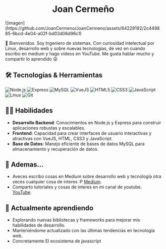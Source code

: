 <h1 align="center">Joan Cermeño</h1>
![imagen](https://github.com/JoanCermeno/JoanCermeno/assets/64229192/2c449885-6bcd-4e04-a02f-bd03d06d96c1)

👋 Bienvenidos. Soy  Ingeniero de sistemas. Con curiosidad intelectual  por Linux, desarrollo web y sobre  nuevas tecnologías, de vez en cuando escribo en medium y hago vídeos en YouTube. Me gusta hablar mucho y compartir lo aprendido 😜
## 🛠️ Tecnologías & Herramientas

![Node.js](https://img.shields.io/badge/-Node.js-339933?style=flat-square&logo=node.js)
![Express](https://img.shields.io/badge/-Express-000000?style=flat-square&logo=express)
![MySQL](https://img.shields.io/badge/-MySQL-4479A1?style=flat-square&logo=mysql)
![VueJS](https://img.shields.io/badge/-Vue.js-35495E?style=flat-square&logo=vue.js)
![HTML5](https://img.shields.io/badge/-HTML5-E34F26?style=flat-square&logo=html5)
![CSS3](https://img.shields.io/badge/-CSS3-1572B6?style=flat-square&logo=css3)
![JavaScript](https://img.shields.io/badge/-JavaScript-F7DF1E?style=flat-square&logo=javascript)
![Linux](https://img.shields.io/badge/-Linux-FCC624?style=flat-square&logo=linux)
![Git](https://img.shields.io/badge/-Git-F05032?style=flat-square&logo=git)



## 👨‍💻 Habilidades

- **Desarrollo Backend**: Conocimientos en Node.js y Express para construir aplicaciones robustas y escalables.
- **Frontend**: Capacidad para crear interfaces de usuario interactivas y atractivas con VueJS, HTML, CSS3 y JavaScript.
- **Base de Datos**: Manejo eficiente de bases de datos MySQL para almacenamiento y recuperación de datos.

## 💫 Ademas...

- Aveces escribo cosas en Medium sobre desarrollo web y tecnología otra veces cualquier cosa de interes :P [Medium](https://medium.com/@joangabriel).
- Comparto tutoriales y cosas de interes en mi canal de youtube. [YouTube](https://www.youtube.com/@JoanCermeno).

## 🌱 Actualmente aprendiendo

- Explorando nuevas bibliotecas y frameworks para mejorar mis habilidades de desarrollo.
- Manteniéndome actualizado con las últimas tendencias en tecnología web.
- Concretamente El ecosistema de javascript



